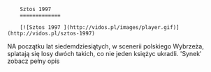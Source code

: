 
        Sztos 1997 
        =============
        
        [![Sztos 1997 ](http://vidos.pl/images/player.gif)](http://vidos.pl/sztos-1997)
        
        
 NA początku lat siedemdziesiątych, w scenerii polskiego Wybrzeża, splatają się losy dwóch takich, co nie jeden księżyc ukradli. 'Synek' zobacz pełny opis
    